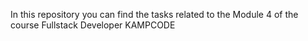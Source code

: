 In this repository you can find the tasks related to the Module 4 of the course Fullstack Developer KAMPCODE
